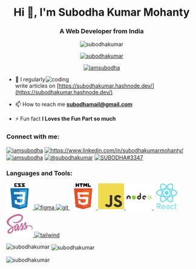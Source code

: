 <h1 align="center">Hi 👋, I'm Subodha Kumar Mohanty</h1>
<h3 align="center">A Web Developer from India</h3>

<p align="center"> <img src="https://komarev.com/ghpvc/?username=subodhakumar&label=Profile%20views&color=0e75b6&style=flat" alt="subodhakumar" /> </p>

<p align="center"> <a href="https://github.com/ryo-ma/github-profile-trophy"><img src="https://github-profile-trophy.vercel.app/?username=subodhakumar" alt="subodhakumar" /></a> </p>

<p align="center"> <a href="https://twitter.com/iamsubodha" target="blank"><img src="https://img.shields.io/twitter/follow/iamsubodha?logo=twitter&style=for-the-badge" alt="iamsubodha" /></a> </p>

<img align="right" alt="coding" width="400" src="https://user-images.githubusercontent.com/55389276/140866485-8fb1c876-9a8f-4d6a-98dc-08c4981eaf70.gif">

- 📝 I regularly write articles on [https://subodhakumar.hashnode.dev/](https://subodhakumar.hashnode.dev/)

- 📫 How to reach me **subodhamail@gmail.com**

- ⚡ Fun fact **I Loves the Fun Part so much**

<h3 align="left">Connect with me:</h3>
<p align="left">
<a href="https://twitter.com/iamsubodha" target="blank"><img align="center" src="https://raw.githubusercontent.com/rahuldkjain/github-profile-readme-generator/master/src/images/icons/Social/twitter.svg" alt="iamsubodha" height="60" width="60" /></a>
<a href="https://linkedin.com/in/https://www.linkedin.com/in/subodhakumarmohanty/" target="blank"><img align="center" src="https://raw.githubusercontent.com/rahuldkjain/github-profile-readme-generator/master/src/images/icons/Social/linked-in-alt.svg" alt="https://www.linkedin.com/in/subodhakumarmohanty/" height="60" width="60" /></a>
<a href="https://instagram.com/iamsubodha" target="blank"><img align="center" src="https://raw.githubusercontent.com/rahuldkjain/github-profile-readme-generator/master/src/images/icons/Social/instagram.svg" alt="iamsubodha" height="60" width="60" /></a>
<a href="https://hashnode.com/@subodhakumar" target="blank"><img align="center" src="https://raw.githubusercontent.com/rahuldkjain/github-profile-readme-generator/master/src/images/icons/Social/hashnode.svg" alt="@subodhakumar" height="60" width="60" /></a>
<a href="https://discord.gg/SUBODHA#3347" target="blank"><img align="center" src="https://raw.githubusercontent.com/rahuldkjain/github-profile-readme-generator/master/src/images/icons/Social/discord.svg" alt="SUBODHA#3347" height="60" width="60" /></a>
</p>

<h3 align="left">Languages and Tools:</h3>
<p align="left"> <a href="https://www.w3schools.com/css/" target="_blank" rel="noreferrer"> <img src="https://raw.githubusercontent.com/devicons/devicon/master/icons/css3/css3-original-wordmark.svg" alt="css3" width="70" height="70"/> </a> <a href="https://www.figma.com/" target="_blank" rel="noreferrer"> <img src="https://www.vectorlogo.zone/logos/figma/figma-icon.svg" alt="figma" width="70" height="70"/> </a> <a href="https://git-scm.com/" target="_blank" rel="noreferrer"> <img src="https://www.vectorlogo.zone/logos/git-scm/git-scm-icon.svg" alt="git" width="70" height="70"/> </a> <a href="https://www.w3.org/html/" target="_blank" rel="noreferrer"> <img src="https://raw.githubusercontent.com/devicons/devicon/master/icons/html5/html5-original-wordmark.svg" alt="html5" width="70" height="70"/> </a> <a href="https://developer.mozilla.org/en-US/docs/Web/JavaScript" target="_blank" rel="noreferrer"> <img src="https://raw.githubusercontent.com/devicons/devicon/master/icons/javascript/javascript-original.svg" alt="javascript" width="70" height="70"/> </a> <a href="https://nodejs.org" target="_blank" rel="noreferrer"> <img src="https://raw.githubusercontent.com/devicons/devicon/master/icons/nodejs/nodejs-original-wordmark.svg" alt="nodejs" width="70" height="70"/> </a> <a href="https://reactjs.org/" target="_blank" rel="noreferrer"> <img src="https://raw.githubusercontent.com/devicons/devicon/master/icons/react/react-original-wordmark.svg" alt="react" width="70" height="70"/> </a> <a href="https://sass-lang.com" target="_blank" rel="noreferrer"> <img src="https://raw.githubusercontent.com/devicons/devicon/master/icons/sass/sass-original.svg" alt="sass" width="70" height="70"/> </a> <a href="https://tailwindcss.com/" target="_blank" rel="noreferrer"> <img src="https://www.vectorlogo.zone/logos/tailwindcss/tailwindcss-icon.svg" alt="tailwind" width="70" height="70"/> </a> </p>

<p><img align="left" src="https://github-readme-stats.vercel.app/api/top-langs?username=subodhakumar&show_icons=true&locale=en&layout=compact" alt="subodhakumar" /></p>

<p>&nbsp;<img align="center" src="https://github-readme-stats.vercel.app/api?username=subodhakumar&show_icons=true&locale=en" alt="subodhakumar" /></p>

<p><img align="center" src="https://github-readme-streak-stats.herokuapp.com/?user=subodhakumar" alt="subodhakumar" /></p>
